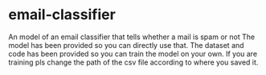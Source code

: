 # email-classifier
An model of an email classifier that tells whether a mail is spam or not
The model has been provided so you can directly use that.
The dataset and code has been provided so you can train the model on your own.
If you are training pls change the path of the csv file according to where you saved it.
